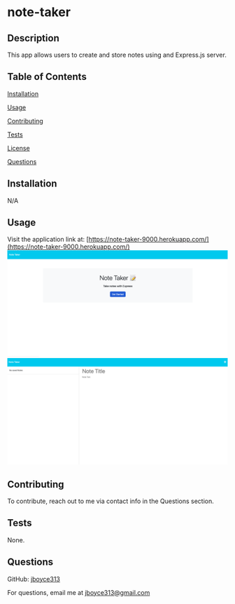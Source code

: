 # note-taker

## Description

This app allows users to create and store notes using and Express.js server.

## Table of Contents

[Installation](#installation)

[Usage](#usage)

[Contributing](#contributing)

[Tests](#tests)

[License](#license)

[Questions](#questions)

## Installation

N/A

## Usage

Visit the application link at:
[https://note-taker-9000.herokuapp.com/](https://note-taker-9000.herokuapp.com/)
![Screen shot of application](./assets/landing-page.png)
![Screen shot of application](./Assets/notes-page.png)

## Contributing

To contribute, reach out to me via contact info in the Questions section.

## Tests

None.

## Questions

GitHub: [jboyce313](https://github.com/jboyce313)

For questions, email me at [jboyce313@gmail.com](mailto:jboyce313@gmail.com)
